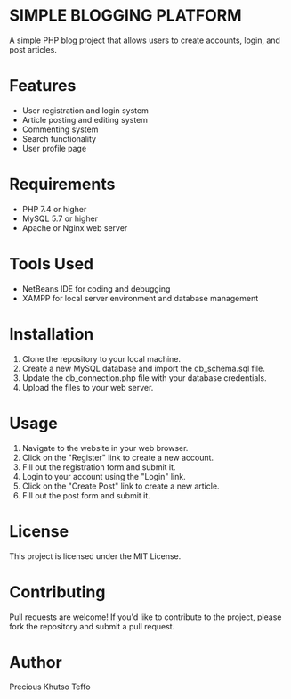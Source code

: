# SIMPLE BLOGGING PLATFORM

A simple PHP blog project that allows users to create accounts, login, and post articles.

# Features
- User registration and login system
- Article posting and editing system
- Commenting system
- Search functionality
- User profile page

# Requirements
- PHP 7.4 or higher
- MySQL 5.7 or higher
- Apache or Nginx web server

# Tools Used
- NetBeans IDE for coding and debugging
- XAMPP for local server environment and database management

# Installation
1. Clone the repository to your local machine.
2. Create a new MySQL database and import the db_schema.sql file.
3. Update the db_connection.php file with your database credentials.
4. Upload the files to your web server.

# Usage
1. Navigate to the website in your web browser.
2. Click on the "Register" link to create a new account.
3. Fill out the registration form and submit it.
4. Login to your account using the "Login" link.
5. Click on the "Create Post" link to create a new article.
6. Fill out the post form and submit it.

# License
This project is licensed under the MIT License.

# Contributing
Pull requests are welcome! If you'd like to contribute to the project, please fork the repository and submit a pull request.

# Author
Precious Khutso Teffo
